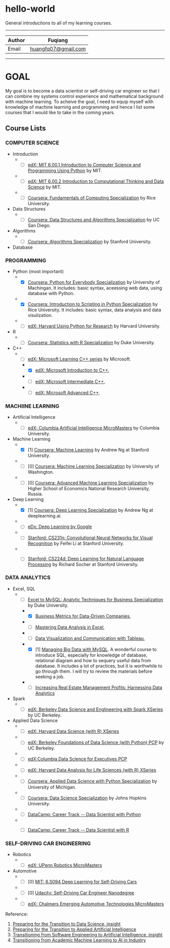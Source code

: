 hello-world
===============
General introductions to all of my learning courses.

****

|Author|Fuqiang|
|---|---
|Email|huangfq07@gmail.com

****
# GOAL
My goal is to become a data scientist or self-driving car engineer so that I can combine my systems control experience and mathematical background with machine learning. To acheive the goal, I need to equip myself with knowledge of machine learning and programming and hence I list some courses that I would like to take in the coming years.

## Course Lists

### COMPUTER SCIENCE

  * Introduction
    * - [ ]  [edX: MIT 6.00.1 Introduction to Computer Science and Programming Using Python](https://www.edx.org/course/introduction-computer-science-mitx-6-00-1x-11) by MIT.
    * - [ ] [edX: MIT 6.00.2 Introduction to Computational Thinking and Data Science](https://www.edx.org/course/introduction-computational-thinking-data-mitx-6-00-2x-6) by MIT.
    * - [ ] [Coursera: Fundamentals of Computing Specialization](https://www.coursera.org/specializations/computer-fundamentals) by Rice University.
  
  * Data Structures
    * - [ ] [Coursera: Data Structures and Algorithms Specialization](https://www.coursera.org/specializations/data-structures-algorithms) by UC San Diego.
  
  * Algorithms
    * - [ ] [Coursera: Algorithms Specialization](https://www.coursera.org/specializations/algorithms) by Stanford University.
  
  * Database

### PROGRAMMING

  * Python (most important)
    * - [X] [Coursera: Python for Everybody Specialization](https://www.coursera.org/specializations/python) by University of Machingan. It includes: basic syntax, aceessing web data, using database with Python.
    * - [X] [Coursera: Introduction to Scripting in Python Specialization](https://www.coursera.org/specializations/introduction-scripting-in-python) by Rice University. It includes: basic syntax, data analysis and data visulization.
    * - [ ] [edX: Harvard Using Python for Research](https://www.edx.org/course/using-python-research-harvardx-ph526x-0) by Harvard University.
  
  * R
    * - [ ] [Coursera: Statistics with R Specialization](https://www.coursera.org/specializations/statistics) by Duke University.
    
  * C++
    * - [ ] [edX: Microsoft Learning C++ series](https://www.edx.org/course/introduction-c-microsoft-dev210x-6) by Microsoft.
      * - [X] [edX: Microsoft Introduction to C++](https://www.edx.org/course/introduction-c-microsoft-dev210x-6),
      * - [ ] [edX: Microsoft Intermediate C++](https://www.edx.org/course/intermediate-c-microsoft-dev210-2x-0),
      * - [ ] [edX: Microsoft Advanced C++](https://www.edx.org/course/advanced-c).

### MACHIINE LEARNING
  
  * Artificial Intelligence
    * - [ ] [edX: Columbia Artificial Intelligence MicroMasters](https://www.edx.org/micromasters/columbiax-artificial-intelligence) by Columbia University.
  
  * Machine Learning
    * - [X] [1] [Coursera: Machine Learning](https://www.coursera.org/learn/machine-learning) by Andrew Ng at Stanford University.
    * - [ ] [0] [Coursera: Machine Learning Specialization](https://www.coursera.org/specializations/machine-learning) by University of Washington.
    * - [ ] [0] [Coursera: Advanced Machine Learning Specialization](https://www.coursera.org/specializations/aml) by Higher School of Economics National Research University, Russia.
  
  * Deep Learning
    * - [X] [1] [Coursera: Deep Learning Specialization](https://www.coursera.org/specializations/deep-learning) by Andrew Ng at deeplearning.ai.
    * - [ ]  [eDx: Deep Learning by Google](https://www.udacity.com/course/deep-learning--ud730)
    * - [ ]  [Stanford: CS231n: Convolutional Neural Networks for Visual Recognition](http://cs231n.stanford.edu/) by Feifei Li at Stanford University.
    * - [ ]  [Stanford: CS224d: Deep Learning for Natural Language Processing](http://cs224d.stanford.edu/) by Richard Socher at Stanford University.


### DATA ANALYTICS
  
  * Excel, SQL
    * - [ ] [Excel to MySQL: Analytic Techniques for Business Specialization](https://www.coursera.org/specializations/excel-mysql) by Duke University.
      * - [X] [Business Metrics for Data-Driven Companies](https://www.coursera.org/learn/analytics-business-metrics),
      * - [ ] [Mastering Data Analysis in Excel](https://www.coursera.org/learn/analytics-excel),
      * - [ ] [Data Visualization and Communication with Tableau](https://www.coursera.org/learn/analytics-tableau),
      * - [X] [1] [Managing Big Data with MySQL](https://www.coursera.org/learn/analytics-mysql). A wonderful course to introduce SQL, especially for knowledge of database, relational diagram and how to sequery useful data from database. It includes a lot of practices, but it is worthwhile to go through them. I will try to review the materials before seeking a job.
      * - [ ] [Increasing Real Estate Management Profits: Harnessing Data Analytics](https://www.coursera.org/learn/analytics-capstone)
  
  * Spark
    * - [ ] [edX: Berkeley Data Science and Englineering with Spark XSeries](https://www.edx.org/xseries/data-science-engineering-apacher-sparktm) by UC Berkeley.
  
  * Applied Data Science
    * - [ ] [edX: Harvard Data Science (with R) XSeries](https://www.edx.org/professional-certificate/harvardx-data-science)
    * - [ ] [edX: Berkeley Foundations of Data Science (with Python) PCP](https://www.edx.org/professional-certificate/berkeleyx-foundations-of-data-science) by UC Berkeley.
    * - [ ] [edX:Columbia Data Science for Executives PCP](https://www.edx.org/professional-certificate/data-science-executives)
    * - [ ] [edX: Harvard Data Analysis for Life Sciences (with R) XSeries](https://www.edx.org/xseries/data-analysis-life-sciences)
    * - [ ] [Coursera: Applied Data Science with Python Specialization](https://www.coursera.org/specializations/data-science-python) by University of Michigan.
    * - [ ] [Coursera: Data Science Specialization](https://www.coursera.org/specializations/jhu-data-science) by Johns Hopkins University.
    * - [ ] [DataCamp: Career Track -- Data Scientist with Python](https://www.datacamp.com/tracks/data-scientist-with-python)
    * - [ ] [DataCamp: Career Track -- Data Scientist with R](https://www.datacamp.com/tracks/data-scientist-with-r)


### SELF-DRIVING CAR ENGINEERING
  
   * Robotics
     * - [ ] [edX: UPenn Robotics MicroMasters](https://www.edx.org/micromasters/pennx-robotics)
     
   * Automotive
     * - [ ] [0] [MIT: 6.S094 Deep Learning for Self-Driving Cars](https://selfdrivingcars.mit.edu/)
     * - [ ] [0] [Udacity: Self-Driving Car Engineer Nanodegree](https://www.udacity.com/course/self-driving-car-engineer-nanodegree--nd013)
     * - [ ] [edX: Chalmers Emerging Automotive Technologies MicroMasters](https://www.edx.org/micromasters/chalmersx-emerging-automotive-technologies)

Reference:
1. [Preparing for the Transition to Data Science, insight](https://blog.insightdatascience.com/preparing-for-the-transition-to-data-science-e9194c90b42c)
2. [Preparing for the Transition to Applied Artificial Intelligence](https://blog.insightdatascience.com/preparing-for-the-transition-to-applied-artificial-intelligence-b14ba826206)
3. [Transitioning from Software Engineering to Artificial Intelligence, insight](https://blog.insightdatascience.com/preparing-for-the-transition-to-applied-ai-d41e48403447)
4. [Transitioning from Academic Machine Learning to AI in Industry](https://blog.insightdatascience.com/preparing-for-the-transition-to-applied-ai-8eaf53624079)



